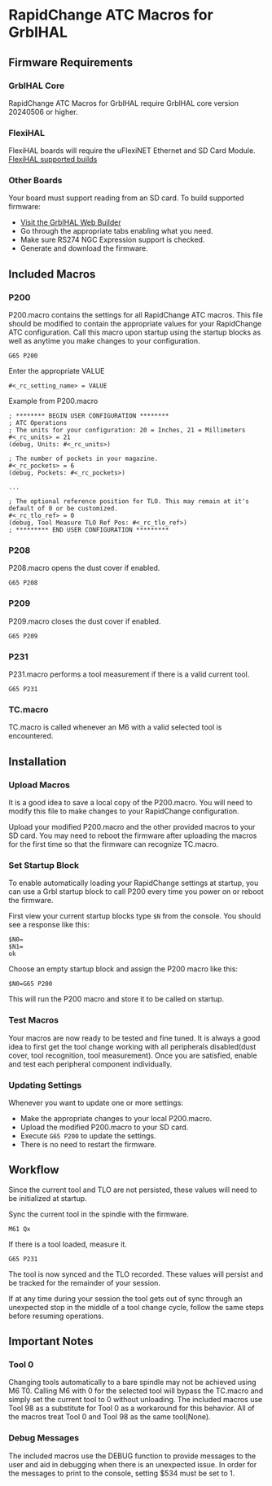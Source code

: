 # RapidChange ATC Macros for GrblHAL

## Firmware Requirements

### GrblHAL Core
RapidChange ATC Macros for GrblHAL require GrblHAL core version 20240506 or higher.

### FlexiHAL
FlexiHAL boards will require the uFlexiNET Ethernet and SD Card Module.
[FlexiHAL supported builds](https://github.com/Expatria-Technologies/STM32F4xx/releases/tag/flexi-hal-v1.0.0.2)

### Other Boards
Your board must support reading from an SD card. To build supported firmware:
- [Visit the GrblHAL Web Builder](http://svn.io-engineering.com:8080/)
- Go through the appropriate tabs enabling what you need.
- Make sure RS274 NGC Expression support is checked.
- Generate and download the firmware.

## Included Macros

### P200
P200.macro contains the settings for all RapidChange ATC macros. This file should be modified to
contain the appropriate values for your RapidChange ATC configuration. Call this macro upon startup using
the startup blocks as well as anytime you make changes to your configuration.
```
G65 P200
```

Enter the appropriate VALUE
```
#<_rc_setting_name> = VALUE
```
Example from P200.macro
```
; ******** BEGIN USER CONFIGURATION ********
; ATC Operations
; The units for your configuration: 20 = Inches, 21 = Millimeters
#<_rc_units> = 21
(debug, Units: #<_rc_units>)

; The number of pockets in your magazine.
#<_rc_pockets> = 6
(debug, Pockets: #<_rc_pockets>)

...

; The optional reference position for TLO. This may remain at it's default of 0 or be customized.
#<_rc_tlo_ref> = 0
(debug, Tool Measure TLO Ref Pos: #<_rc_tlo_ref>)
; ********* END USER CONFIGURATION *********
```

### P208
P208.macro opens the dust cover if enabled.
```
G65 P208
```

### P209
P209.macro closes the dust cover if enabled.
```
G65 P209
```

### P231
P231.macro performs a tool measurement if there is a valid current tool.
```
G65 P231
```

### TC.macro
TC.macro is called whenever an M6 with a valid selected tool is encountered.

## Installation

### Upload Macros
It is a good idea to save a local copy of the P200.macro. You will need to modify this file 
to make changes to your RapidChange configuration.

Upload your modified P200.macro and the other provided macros to your SD card. You may need to reboot 
the firmware after uploading the macros for the first time so that the firmware can recognize TC.macro.

### Set Startup Block
To enable automatically loading your RapidChange settings at startup, you can use a Grbl startup block to call P200 
every time you power on or reboot the firmware.

First view your current startup blocks type `$N` from the console. You should see a response like this:
```
$N0=
$N1=
ok
```
Choose an empty startup block and assign the P200 macro like this:
```
$N0=G65 P200
```
This will run the P200 macro and store it to be called on startup.

### Test Macros
Your macros are now ready to be tested and fine tuned. It is always a good idea to first get the tool change working
with all peripherals disabled(dust cover, tool recognition, tool measurement). Once you are satisfied, enable and test 
each peripheral component individually.

### Updating Settings
Whenever you want to update one or more settings:
- Make the appropriate changes to your local P200.macro.
- Upload the modified P200.macro to your SD card.
- Execute `G65 P200` to update the settings.
- There is no need to restart the firmware.

## Workflow
Since the current tool and TLO are not persisted, these values will need to be initialized at startup.

Sync the current tool in the spindle with the firmware.
```
M61 Qx
```

If there is a tool loaded, measure it.
```
G65 P231
```

The tool is now synced and the TLO recorded. These values will persist and be tracked
for the remainder of your session.

If at any time during your session the tool gets out of sync through an unexpected stop
in the middle of a tool change cycle, follow the same steps before resuming operations.

## Important Notes

### Tool 0
Changing tools automatically to a bare spindle may not be achieved using M6 T0. Calling M6 with 0 for the selected
tool will bypass the TC.macro and simply set the current tool to 0 without unloading. The included macros use Tool 98
as a substitute for Tool 0 as a workaround for this behavior. All of the macros treat Tool 0 and Tool 98 as the 
same tool(None).

### Debug Messages
The included macros use the DEBUG function to provide messages to the user and aid in debugging when there is an
unexpected issue. In order for the messages to print to the console, setting $534 must be set to 1.

